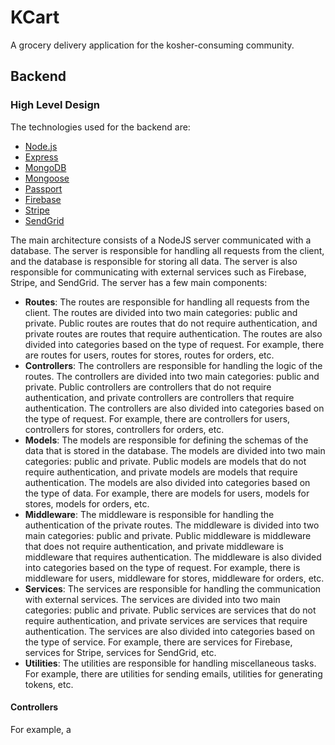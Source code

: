 # KCart
A grocery delivery application for the kosher-consuming community.

## Backend

### High Level Design

The technologies used for the backend are:
- [Node.js](https://nodejs.org/en/)
- [Express](https://expressjs.com/)
- [MongoDB](https://www.mongodb.com/)
- [Mongoose](https://mongoosejs.com/)
- [Passport](http://www.passportjs.org/)
- [Firebase](https://firebase.google.com/)
- [Stripe](https://stripe.com/)
- [SendGrid](https://sendgrid.com/)

The main architecture consists of a NodeJS server communicated with a database. The server is responsible for handling all requests from the client, and the database is responsible for storing all data. The server is also responsible for communicating with external services such as Firebase, Stripe, and SendGrid.
The server has a few main components:
- **Routes**: The routes are responsible for handling all requests from the client. The routes are divided into two main categories: public and private. Public routes are routes that do not require authentication, and private routes are routes that require authentication. The routes are also divided into categories based on the type of request. For example, there are routes for users, routes for stores, routes for orders, etc.
- **Controllers**: The controllers are responsible for handling the logic of the routes. The controllers are divided into two main categories: public and private. Public controllers are controllers that do not require authentication, and private controllers are controllers that require authentication. The controllers are also divided into categories based on the type of request. For example, there are controllers for users, controllers for stores, controllers for orders, etc.
- **Models**: The models are responsible for defining the schemas of the data that is stored in the database. The models are divided into two main categories: public and private. Public models are models that do not require authentication, and private models are models that require authentication. The models are also divided into categories based on the type of data. For example, there are models for users, models for stores, models for orders, etc.
- **Middleware**: The middleware is responsible for handling the authentication of the private routes. The middleware is divided into two main categories: public and private. Public middleware is middleware that does not require authentication, and private middleware is middleware that requires authentication. The middleware is also divided into categories based on the type of request. For example, there is middleware for users, middleware for stores, middleware for orders, etc.
- **Services**: The services are responsible for handling the communication with external services. The services are divided into two main categories: public and private. Public services are services that do not require authentication, and private services are services that require authentication. The services are also divided into categories based on the type of service. For example, there are services for Firebase, services for Stripe, services for SendGrid, etc.
- **Utilities**: The utilities are responsible for handling miscellaneous tasks. For example, there are utilities for sending emails, utilities for generating tokens, etc.

#### Controllers

For example, a